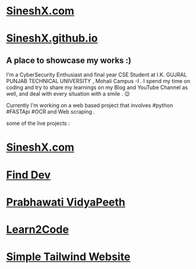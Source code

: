# [SineshX.com](https://sineshx.com/)
# [SineshX.github.io](https://sineshx.github.io/)
## A place to showcase my works :) ##


I'm a CyberSecurity Enthusiast and final year CSE Student at I.K. GUJRAL PUNJAB TECHNICAL UNIVERSITY , Mohali Campus -I .
I spend my time on coding and try to share my learnings on my Blog and YouTube Channel as well,
and deal with every situation with a smile . 😉

Currently I'm working on a web  based project that involves #python #FASTApi #OCR and Web scraping .




some of the live projects : 

# [SineshX.com](https://sineshx.com/)
# [Find Dev](https://findev-me.herokuapp.com/)
# [Prabhawati VidyaPeeth](https://prabhawatividyapeeth.in/)
# [Learn2Code](https://sineshx.com/Learn2code)
# [Simple Tailwind Website](https://sineshx.com/Simple-Tailwind-Website/)
# []()
# []()




